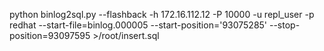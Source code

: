 python binlog2sql.py --flashback -h 172.16.112.12 -P 10000 -u repl_user -p redhat --start-file=binlog.000005   --start-position='93075285' --stop-position=93097595 >/root/insert.sql

